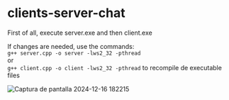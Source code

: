 # clients-server-chat

First of all, execute server.exe and then client.exe

If changes are needed, use the commands: <br>
`g++ server.cpp -o server -lws2_32 -pthread` <br>
or <br>
`g++ client.cpp -o client -lws2_32 -pthread` to recompile de executable files

![Captura de pantalla 2024-12-16 182215](https://github.com/user-attachments/assets/c326f5bf-11a0-41c5-a7a9-d2ab73de6655)
